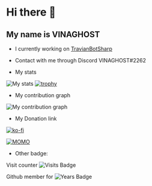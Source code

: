 
# Hi there 👋

## My name is VINAGHOST

- I currently working on [TravianBotSharp](https://github.com/Erol444/TravianBotSharp)

- Contact with me through Discord VINAGHOST#2262


- My stats

![My stats ](https://github-readme-stats.vercel.app/api?username=VINAGHOST)
[![trophy](https://github-profile-trophy.vercel.app/?username=VINAGHOST)](https://github.com/ryo-ma/github-profile-trophy)


- My contribution graph

![My contribution graph](https://github-readme-activity-graph.cyclic.app/graph?username=VINAGHOST&theme=react-dark)

- My Donation link

[![ko-fi](https://ko-fi.com/img/githubbutton_sm.svg)](https://ko-fi.com/T6T3648VG)

[![MOMO](https://upload.wikimedia.org/wikipedia/vi/f/fe/MoMo_Logo.png)](https://me.momo.vn/QDI6uEIJiAUvfNTDF2u9)

- Other badge:

Visit counter ![Visits Badge](https://badges.pufler.dev/visits/vinaghost/vinaghost)

Github member for ![Years Badge](https://badges.pufler.dev/years/vinaghost)
